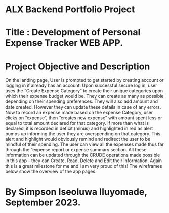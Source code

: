 ﻿# ALX Backend Portfolio Project
# Title : Development of Personal Expense Tracker WEB APP.


# Project Objective and Description

On the landing page, User is prompted to get started by creating account or 
logging in if already has an account. Upon successful secure log in, user uses
 the “Create Expense Category” to create their unique categories upon which their
 expense budget would be. They can create as many as possible depending on their 
spending preferences. They will also add amount and date created. However they can
 update these details in case of any errors. Now to record an expense made based on 
the expense Category, user clicks on “expense”, then “creates new expense” with amount
 spent less or equal to total amount declared for that category. If more than what is declared, 
it is recorded in deficit (minus) and highlighted in red as alert pumps up informing the user 
they are overspending on that category. This alert and highlight would obviously remind and
 redirect the user to be mindful of their spending. The user can view all the expenses made
 thus far through the “expense report or expense summary section. All these information can 
be updated through the CRUDE operations made possible in this app - they can Create, Read, 
Delete and Edit their information. Again this is a great milestone for me and I am very 
proud of this! The wireframes below show the overview of the app pages.


# By Simpson Iseoluwa Iluyomade, September 2023.

